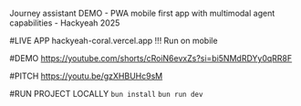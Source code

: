 

Journey assistant DEMO - PWA mobile first app with multimodal agent capabilities - Hackyeah 2025

#LIVE APP
hackyeah-coral.vercel.app
!!! Run on mobile

#DEMO
https://youtube.com/shorts/cRoiN6evxZs?si=bi5NMdRDYy0qRR8F

#PITCH
https://youtu.be/gzXHBUHc9sM

#RUN PROJECT LOCALLY
```bun install```
```bun run dev```
